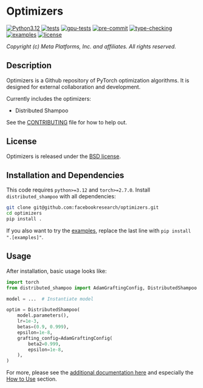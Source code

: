 # Optimizers

[![Python3.12](https://img.shields.io/badge/python-3.12-blue.svg)](https://www.python.org/downloads/)
[![tests](https://github.com/facebookresearch/optimizers/actions/workflows/tests.yaml/badge.svg)](https://github.com/facebookresearch/optimizers/actions/workflows/tests.yaml)
[![gpu-tests](https://github.com/facebookresearch/optimizers/actions/workflows/gpu-tests.yaml/badge.svg)](https://github.com/facebookresearch/optimizers/actions/workflows/gpu-tests.yaml)
[![pre-commit](https://github.com/facebookresearch/optimizers/actions/workflows/pre-commit.yaml/badge.svg)](https://github.com/facebookresearch/optimizers/actions/workflows/pre-commit.yaml)
[![type-checking](https://github.com/facebookresearch/optimizers/actions/workflows/type-check.yaml/badge.svg)](https://github.com/facebookresearch/optimizers/actions/workflows/type-check.yaml)
[![examples](https://github.com/facebookresearch/optimizers/actions/workflows/examples.yaml/badge.svg)](https://github.com/facebookresearch/optimizers/actions/workflows/examples.yaml)
[![license](https://img.shields.io/badge/license-BSD--Clause-lightgrey.svg)](./LICENSE)


*Copyright (c) Meta Platforms, Inc. and affiliates.
All rights reserved.*

## Description
Optimizers is a Github repository of PyTorch optimization algorithms. It is designed for external collaboration and development.

Currently includes the optimizers:
- Distributed Shampoo

See the [CONTRIBUTING](CONTRIBUTING.md) file for how to help out.

## License
Optimizers is released under the [BSD license](LICENSE).

## Installation and Dependencies
This code requires `python>=3.12` and `torch>=2.7.0`.
Install `distributed_shampoo` with all dependencies:
```bash
git clone git@github.com:facebookresearch/optimizers.git
cd optimizers
pip install .
```
If you also want to try the [examples](./distributed_shampoo/examples/), replace the last line with `pip install ".[examples]"`.

## Usage

After installation, basic usage looks like:
```python
import torch
from distributed_shampoo import AdamGraftingConfig, DistributedShampoo

model = ...  # Instantiate model

optim = DistributedShampoo(
    model.parameters(),
    lr=1e-3,
    betas=(0.9, 0.999),
    epsilon=1e-8,
    grafting_config=AdamGraftingConfig(
        beta2=0.999,
        epsilon=1e-8,
    ),
)
```

For more, please see the [additional documentation here](./distributed_shampoo/README.md) and especially the [How to Use](./distributed_shampoo/README.md#how-to-use) section.
